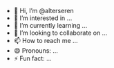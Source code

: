 - 👋 Hi, I’m @alterseren
- 👀 I’m interested in ...
- 🌱 I’m currently learning ...
- 💞️ I’m looking to collaborate on ...
- 📫 How to reach me ...
- 😄 Pronouns: ...
- ⚡ Fun fact: ...

<!---
alterseren/alterseren is a ✨ special ✨ repository because its `README.md` (this file) appears on your GitHub profile.
You can click the Preview link to take a look at your changes.
--->
